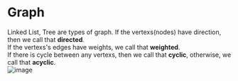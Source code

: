 # Graph

Linked List, Tree are types of graph. 
If the vertexs(nodes) have direction, then we call that <b>directed</b>. <br>
If the vertexs's edges have weights, we call that <b>weighted</b>. <br>
If there is cycle between any vertexs, then we call that <b>cyclic</b>, otherwise, we call that <b>acyclic</b>. <br> 
![image](https://user-images.githubusercontent.com/74874696/154835589-ac300e28-cdc4-486c-8777-c635fa477d3c.png)
